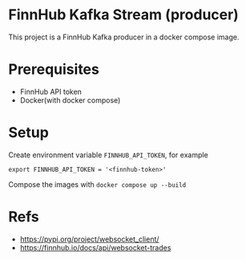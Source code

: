 # FinnHub Kafka Stream (producer)
This project is a FinnHub Kafka producer in a docker compose image. 


# Prerequisites 
- FinnHub API token
- Docker(with docker compose)

# Setup
Create environment variable `FINNHUB_API_TOKEN`, for example 
```
export FINNHUB_API_TOKEN = '<finnhub-token>'
```

Compose the images with `docker compose up --build`



# Refs
- https://pypi.org/project/websocket_client/
- https://finnhub.io/docs/api/websocket-trades
